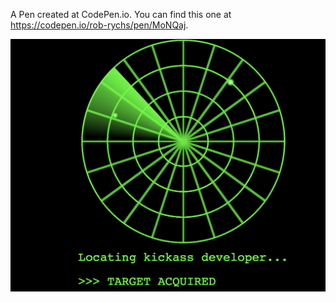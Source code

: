 A Pen created at CodePen.io. You can find this one at https://codepen.io/rob-rychs/pen/MoNQaj.

![radar](/images/radar-loader.png)
